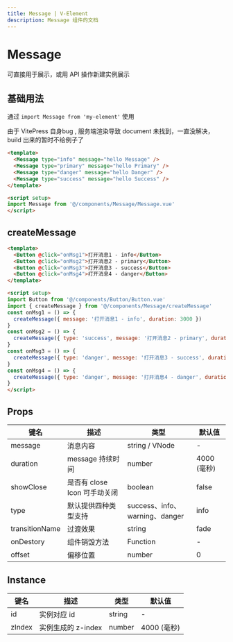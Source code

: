 ```yaml
---
title: Message | V-Element
description: Message 组件的文档
---
```


# Message

可直接用于展示，或用 API 操作新建实例展示

## 基础用法

通过 `import Message from 'my-element'` 使用

<!-- <preview path="../demo/Message/Basic.vue" title="基础用法" description="Message 组件的基础用法"></preview> -->
由于 VitePress 自身bug , 服务端渲染导致 document 未找到，一直没解决，build 出来的暂时不给例子了


```html
<template>
  <Message type="info" message="hello Message" />
  <Message type="primary" message="hello Primary" />
  <Message type="danger" message="hello Danger" />
  <Message type="success" message="hello Success" />
</template>

<script setup>
import Message from '@/components/Message/Message.vue'
</script>
```

## createMessage

<!-- <preview path="../demo/Message/Basic2.vue" title="createMessage" description="通过`createMessage`来创建实例"></preview> -->

```html
<template>
  <Button @click="onMsg1">打开消息1 - info</Button>
  <Button @click="onMsg2">打开消息2 - primary</Button>
  <Button @click="onMsg3">打开消息3 - success</Button>
  <Button @click="onMsg4">打开消息4 - danger</Button>
</template>

<script setup>
import Button from '@/components/Button/Button.vue'
import { createMessage } from '@/components/Message/createMessage'
const onMsg1 = () => {
  createMessage({ message: '打开消息1 - info', duration: 3000 })
}
const onMsg2 = () => {
  createMessage({ type: 'success', message: '打开消息2 - primary', duration: 0, showClose: true })
}
const onMsg3 = () => {
  createMessage({ type: 'danger', message: '打开消息3 - success', duration: 0, showClose: true })
}
const onMsg4 = () => {
  createMessage({ type: 'danger', message: '打开消息4 - danger', duration: 0, showClose: true })
}
</script>

```

## Props

| 键名           | 描述                         | 类型                           | 默认值      |
| -------------- | ---------------------------- | ------------------------------ | ----------- |
| message        | 消息内容                     | string / VNode                 | -           |
| duration       | message 持续时间             | number                         | 4000 (毫秒) |
| showClose      | 是否有 close Icon 可手动关闭 | boolean                        | false       |
| type           | 默认提供四种类型支持         | success、info、warning、danger | info        |
| transitionName | 过渡效果                     | string                         | fade        |
| onDestory      | 组件销毁方法                 | Function                       | -           |
| offset         | 偏移位置                     | number                         | 0           |

## Instance

| 键名   | 描述               | 类型   | 默认值      |
| ------ | ------------------ | ------ | ----------- |
| id     | 实例对应 id        | string | -           |
| zIndex | 实例生成的 z-index | number | 4000 (毫秒) |
